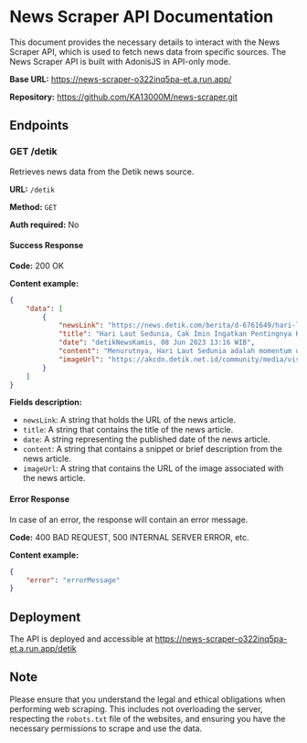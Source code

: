 # News Scraper API Documentation

This document provides the necessary details to interact with the News Scraper API, which is used to fetch news data from specific sources. The News Scraper API is built with AdonisJS in API-only mode.

**Base URL:** https://news-scraper-o322inq5pa-et.a.run.app/

**Repository:** https://github.com/KA13000M/news-scraper.git

## Endpoints

### GET /detik

Retrieves news data from the Detik news source.

**URL:** `/detik`

**Method:** `GET`

**Auth required:** No

#### Success Response

**Code:** 200 OK

**Content example:**

```json
{
    "data": [
        {
            "newsLink": "https://news.detik.com/berita/d-6761649/hari-laut-sedunia-cak-imin-ingatkan-pentingnya-kedaulatan-maritim",
            "title": "Hari Laut Sedunia, Cak Imin Ingatkan Pentingnya Kedaulatan Maritim",
            "date": "detikNewsKamis, 08 Jun 2023 13:16 WIB",
            "content": "Menurutnya, Hari Laut Sedunia adalah momentum untuk menghargai berbagai laut yang ada di dunia, termasuk di Indonesia.",
            "imageUrl": "https://akcdn.detik.net.id/community/media/visual/2023/05/16/ketua-umum-partai-kebangkitan-bangsa-pkb-abdul-muhaimin-iskandar-cak-imin.jpeg?w=700&q=90"
        }
    ]
}
```

**Fields description:**

- `newsLink`: A string that holds the URL of the news article.
- `title`: A string that contains the title of the news article.
- `date`: A string representing the published date of the news article.
- `content`: A string that contains a snippet or brief description from the news article.
- `imageUrl`: A string that contains the URL of the image associated with the news article.

#### Error Response

In case of an error, the response will contain an error message.

**Code:** 400 BAD REQUEST, 500 INTERNAL SERVER ERROR, etc.

**Content example:**

```json
{
    "error": "errorMessage"
}
```

## Deployment

The API is deployed and accessible at https://news-scraper-o322inq5pa-et.a.run.app/detik

## Note

Please ensure that you understand the legal and ethical obligations when performing web scraping. This includes not overloading the server, respecting the `robots.txt` file of the websites, and ensuring you have the necessary permissions to scrape and use the data.
